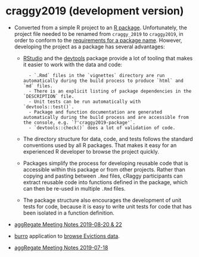 # craggy2019 (development version)

* Converted from a simple R project to an [R package](http://r-pkgs.had.co.nz/package.html). Unfortunately, the project file needed to be renamed from `craggy_2019` to `craggy2019`, in order to conform to the [requirements for a package name](http://r-pkgs.had.co.nz/package.html#naming). However, developing the project as a package has several advantages:

    * [RStudio](https://www.rstudio.com/products/rstudio/) and 
        the [devtools](https://cran.r-project.org/package=devtools) package 
        provide a lot of tooling that makes it easier to work with the 
        data and code:

            - `.Rmd` files in the `vignettes` directory are run automatically during the build process to produce `html` and `md` files.
            - There is an explicit listing of package dependencies in the `DESCRIPTION` file.
            - Unit tests can be run automatically with `devtools::test()`.
            - Package and function documentation are generated automatically during the build process and are accessible from the console, e.g. `?'craggy2019-package'`.
            - `devtools::check()` does a lot of validation of code.

    * The directory structure for data, code, and tests follows the standard conventions used by all R packages. That makes it easy for an experienced R developer to browse the project quickly.
    * Packages simplify the process for developing reusable code that is accessible within this package or from other projects. Rather than copying and pasting between `.Rmd` files, cRaggy participants can extract reusable code into functions defined in the package, which can then be re-used in multiple `.Rmd` files.
    * The package structure also encourages the development of unit tests for code, because it is easy to write unit tests for code that has been isolated in a function definition.

* [aggRegate Meeting Notes 2019-08-20 & 22](https://docs.google.com/document/d/1wRCDgZkA1fUBX2JonwGENTlkEP5fl6tdF_eDeNbJzVc/edit)

* [burro](https://laderast.github.io/burro/) application to [browse Evictions data](https://tladeras.shinyapps.io/evictions_king_county/).

* [aggRegate Meeting Notes 2019-07-18](https://docs.google.com/document/d/165pu2Sm4OgeMZx-tBKsfLX6FFqbbrw_c2m7lA1S9iKg/edit)
